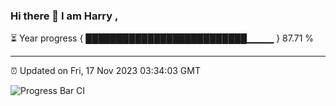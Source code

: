 ### Hi there 👋 I am Harry , 

⏳ Year progress { ██████████████████████████▁▁▁▁ } 87.71 %

---

⏰ Updated on Fri, 17 Nov 2023 03:34:03 GMT

![Progress Bar CI](https://github.com/duykhang68/duykhang68/workflows/Progress%20Bar%20CI/badge.svg)
